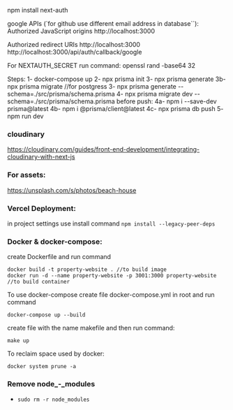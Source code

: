 npm install next-auth

google APIs (`for github use different email address in database``):
Authorized JavaScript origins
http://localhost:3000

Authorized redirect URIs
http://localhost:3000
http://localhost:3000/api/auth/callback/google

For NEXTAUTH_SECRET run command:
openssl rand -base64 32

Steps:
1- docker-compose up
2- npx prisma init
3- npx prisma generate
3b- npx prisma migrate //for postgress
3- npx prisma generate --schema=./src/prisma/schema.prisma
4- npx prisma migrate dev --schema=./src/prisma/schema.prisma
before push:
4a- npm i --save-dev prisma@latest
4b- npm i @prisma/client@latest
4c- npx prisma db push
5- npm run dev


### cloudinary
https://cloudinary.com/guides/front-end-development/integrating-cloudinary-with-next-js

### For assets:
https://unsplash.com/s/photos/beach-house

### Vercel Deployment:
in project settings use install command `npm install --legacy-peer-deps`

### Docker & docker-compose:
create Dockerfile and run command
```
docker build -t property-website . //to build image
docker run -d --name property-website -p 3001:3000 property-website //to build container
```

To use docker-compose create file docker-compose.yml in root and run command
```
docker-compose up --build
```

create file with the name makefile and then run command:
```
make up
```
To reclaim space used by docker:
```
docker system prune -a 
```
### Remove node_-_modules
- `sudo rm -r node_modules`

<!--
https://www.youtube.com/watch?v=c_-b_isI4vg&t=249s
https://github.com/AntonioErdeljac/next13-airbnb-clone

//example to follow seeding data
https://github.com/turteltech/nextjs-airbnb-clone-starter/blob/master/server/scripts/seed.ts



-->